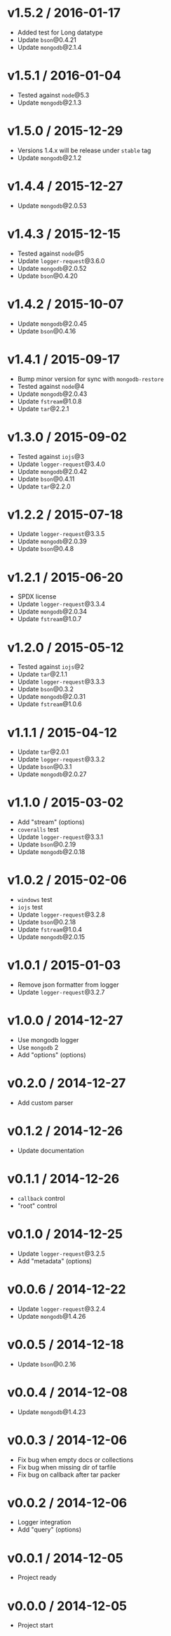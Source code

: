 v1.5.2 / 2016-01-17
==================

  * Added test for Long datatype
  * Update `bson`@0.4.21
  * Update `mongodb`@2.1.4

v1.5.1 / 2016-01-04
==================

  * Tested against `node`@5.3
  * Update `mongodb`@2.1.3

v1.5.0 / 2015-12-29
==================

  * Versions 1.4.x will be release under `stable` tag
  * Update `mongodb`@2.1.2

v1.4.4 / 2015-12-27
==================

  * Update `mongodb`@2.0.53

v1.4.3 / 2015-12-15
==================

  * Tested against `node`@5
  * Update `logger-request`@3.6.0
  * Update `mongodb`@2.0.52
  * Update `bson`@0.4.20

v1.4.2 / 2015-10-07
==================

  * Update `mongodb`@2.0.45
  * Update `bson`@0.4.16

v1.4.1 / 2015-09-17
==================

  * Bump minor version for sync with `mongodb-restore`
  * Tested against `node`@4
  * Update `mongodb`@2.0.43
  * Update `fstream`@1.0.8
  * Update `tar`@2.2.1

v1.3.0 / 2015-09-02
==================

  * Tested against `iojs`@3
  * Update `logger-request`@3.4.0
  * Update `mongodb`@2.0.42
  * Update `bson`@0.4.11
  * Update `tar`@2.2.0

v1.2.2 / 2015-07-18
==================

  * Update `logger-request`@3.3.5
  * Update `mongodb`@2.0.39
  * Update `bson`@0.4.8

v1.2.1 / 2015-06-20
==================

  * SPDX license
  * Update `logger-request`@3.3.4
  * Update `mongodb`@2.0.34
  * Update `fstream`@1.0.7

v1.2.0 / 2015-05-12
==================

  * Tested against `iojs`@2
  * Update `tar`@2.1.1
  * Update `logger-request`@3.3.3
  * Update `bson`@0.3.2
  * Update `mongodb`@2.0.31
  * Update `fstream`@1.0.6

v1.1.1 / 2015-04-12
==================

  * Update `tar`@2.0.1
  * Update `logger-request`@3.3.2
  * Update `bson`@0.3.1
  * Update `mongodb`@2.0.27

v1.1.0 / 2015-03-02
==================

  * Add "stream" (options)
  * `coveralls` test
  * Update `logger-request`@3.3.1
  * Update `bson`@0.2.19
  * Update `mongodb`@2.0.18

v1.0.2 / 2015-02-06
==================

  * `windows` test
  * `iojs` test
  * Update `logger-request`@3.2.8
  * Update `bson`@0.2.18
  * Update `fstream`@1.0.4
  * Update `mongodb`@2.0.15

v1.0.1 / 2015-01-03
==================

  * Remove json formatter from logger
  * Update `logger-request`@3.2.7

v1.0.0 / 2014-12-27
==================

  * Use mongodb logger
  * Use `mongodb` 2
  * Add "options" (options)

v0.2.0 / 2014-12-27
==================

  * Add custom parser

v0.1.2 / 2014-12-26
==================

  * Update documentation

v0.1.1 / 2014-12-26
==================

  * `callback` control
  * "root" control

v0.1.0 / 2014-12-25
==================

  * Update `logger-request`@3.2.5
  * Add "metadata" (options)

v0.0.6 / 2014-12-22
==================

  * Update `logger-request`@3.2.4
  * Update `mongodb`@1.4.26

v0.0.5 / 2014-12-18
==================

  * Update `bson`@0.2.16

v0.0.4 / 2014-12-08
==================

  * Update `mongodb`@1.4.23

v0.0.3 / 2014-12-06
==================

  * Fix bug when empty docs or collections
  * Fix bug when missing dir of tarfile
  * Fix bug on callback after tar packer

v0.0.2 / 2014-12-06
==================

  * Logger integration
  * Add "query" (options)

v0.0.1 / 2014-12-05
==================

  * Project ready

v0.0.0 / 2014-12-05
==================

  * Project start
